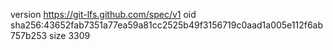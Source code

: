 version https://git-lfs.github.com/spec/v1
oid sha256:43652fab7351a77ea59a81cc2525b49f3156719c0aad1a005e112f6ab757b253
size 3309
